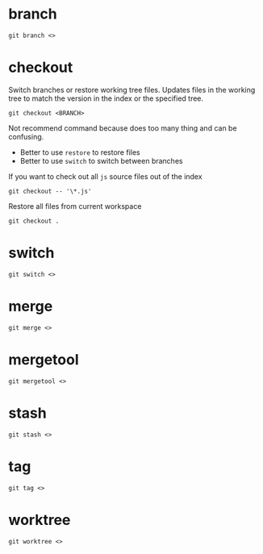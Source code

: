 # branch

```
git branch <>
```

# checkout

Switch branches or restore working tree files. Updates files in the working tree to match the version in the index or the specified tree.

```
git checkout <BRANCH>
```

Not recommend command because does too many thing and can be confusing.

- Better to use `restore` to restore files
- Better to use `switch` to switch between branches

If you want to check out all `js` source files out of the index

```
git checkout -- '\*.js'
```

Restore all files from current workspace

```
git checkout .
```

# switch

```
git switch <>
```

# merge

```
git merge <>
```

# mergetool

```
git mergetool <>
```

# stash

```
git stash <>
```

# tag

```
git tag <>
```

# worktree

```
git worktree <>
```
